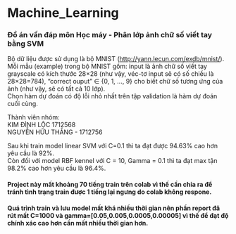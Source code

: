# Machine_Learning
### Đồ án vấn đáp môn Học máy - Phân lớp ảnh chữ số viết tay bằng SVM    
Bộ dữ liệu được sử dụng là bộ MNIST (http://yann.lecun.com/exdb/mnist/). Mỗi mẫu (example) trong bộ MNIST gồm: input là ảnh chữ số viết tay grayscale có kích thước 28×28 (như vậy, véc-tơ input sẽ có số chiều là 28×28=784), “correct ouput” ∈ {0, 1, ..., 9} cho biết chữ số tương ứng của ảnh (như vậy, sẽ có tất cả 10 lớp).  
Chọn hàm dự đoán có độ lỗi nhỏ nhất trên tập validation là hàm dự đoán cuối cùng.

Thành viên nhóm:  
KIM ĐÌNH LỘC 1712568  
NGUYỄN HỮU THẮNG - 1712756  

Sau khi train model linear SVM với C=0.1 thì ta đạt được 94.63% cao hơn yêu cầu là 92%.  
Còn đối với model RBF kennel với C = 10, Gamma = 0.1 thì ta đạt max tận 98.2% cao hơn yêu cầu là 96.4%.  
#### Project này mất khoảng 70 tiếng train trên colab vì thế cần chia ra để tránh tình trạng train được 1 tiếng lại ngưng do colab không respone.  
#### Quá trình train và lưu model mất khá nhiều thời gian nên phần report đã rút mất C=1000 và gamma=[0.05,0.005,0.0005,0.00005] vì thế để đạt độ chính xác cao hơn cần mất nhiều thời gian hơn.

